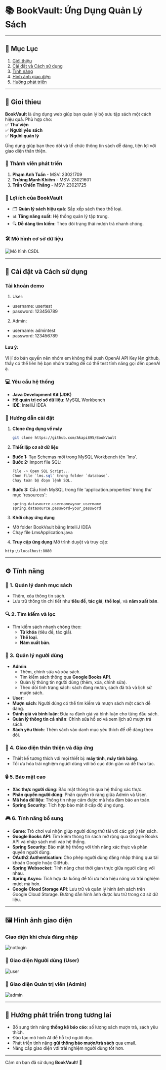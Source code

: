# 📚 **BookVault: Ứng Dụng Quản Lý Sách**

---

## 📖 **Mục Lục**  
1. [Giới thiệu](#gioi-thieu)  
2. [Cài đặt và Cách sử dụng](#cài-đặt-và-cách-sử-dụng)  
3. [Tính năng](#tính-năng)  
4. [Hình ảnh giao diện](#hình-ảnh-giao-diện)  
5. [Hướng phát triển](#hướng-phát-triển)  

---
<a id="gioi-thieu"></a>
## 🌟 **Gioi thieu**
**BookVault** là ứng dụng web giúp bạn quản lý bộ sưu tập sách một cách hiệu quả. Phù hợp cho:  
✅ **Thư viện**  
✅ **Người yêu sách**  
✅ **Người quản lý**  

Ứng dụng giúp bạn theo dõi và tổ chức thông tin sách dễ dàng, tiện lợi với giao diện thân thiện.

### 👥 **Thành viên phát triển**  
1. **Phạm Anh Tuấn**     - MSV: 23021709  
2. **Trương Mạnh Khiêm** - MSV: 23021601  
3. **Trần Chiến Thắng**  - MSV: 23021725  

### 🎯 **Lợi ích của BookVault**  
- 🗂 **Quản lý sách hiệu quả**: Sắp xếp sách theo thể loại.  
- 📊 **Tăng năng suất**: Hệ thống quản lý tập trung.  
- 🔍 **Dễ dàng tìm kiếm**: Theo dõi trạng thái mượn trả nhanh chóng.  

### 🛠 **Mô hình cơ sở dữ liệu**  
![Mô hình CSDL](https://github.com/Akapi895/CSDL17/blob/main/asset/frontend/admin/database.png)

---

## 🚀 **Cài đặt và Cách sử dụng**  

### Tài khoản demo
1. User:
- username: usertest
- password: 123456789
2. Admin:
- username: admintest
- password: 123456789

#### Lưu ý:
Vì lí do bản quyền nên nhóm em không thể push OpenAI API Key lên github, thầy có thể liên hệ bạn nhóm trưởng để có thể test tính năng gọi đến openAI ạ.

### 💻 **Yêu cầu hệ thống**  
- **Java Development Kit (JDK)**  
- **Hệ quản trị cơ sở dữ liệu**: MySQL Workbench  
- **IDE**: IntelliJ IDEA  

### 🔧 **Hướng dẫn cài đặt**  

1. **Clone ứng dụng về máy**  
   ```bash
   git clone https://github.com/Akapi895/BookVault
   
2. **Thiết lập cơ sở dữ liệu**
- **Bước 1:** Tạo Schemas mới trong MySQL Workbench tên 'lms'.
- **Bước 2:** Import file SQL:
   ```css
   File -> Open SQL Script...  
   Chọn file `lms.sql` trong folder `database`.  
   Chạy toàn bộ đoạn lệnh SQL.
   ```
- **Bước 3:** Cấu hình MySQL trong file 'application.properties' trong thư mục 'resources':
  ```properties
  spring.datasource.username=your_username  
  spring.datasource.password=your_password
  
3. **Khởi chạy ứng dụng**
- Mở folder BookVault bằng IntelliJ IDEA
- Chạy file LmsApplication.java

4. **Truy cập ứng dụng**
Mở trình duyệt và truy cập:
```ardruino
http://localhost:8080
```

---
## ⚙️ **Tính năng**  

### 📑 **1. Quản lý danh mục sách**  
- Thêm, xóa thông tin sách.  
- Lưu trữ thông tin chi tiết như **tiêu đề**, **tác giả**, **thể loại**, và **năm xuất bản**.  

### 🔍 **2. Tìm kiếm và lọc**  
- Tìm kiếm sách nhanh chóng theo:  
  - **Từ khóa** (tiêu đề, tác giả).  
  - **Thể loại**.  
  - **Năm xuất bản**.  

### 👥 **3. Quản lý người dùng**  
- **Admin**:  
  - Thêm, chỉnh sửa và xóa sách.
  - Tìm kiếm sách thông qua **Google Books API**.
  - Quản lý thông tin người dùng (thêm, xóa, chỉnh sửa).
  - Theo dõi tình trạng sách: sách đang mượn, sách đã trả và lịch sử mượn sách.
 - **User**:
  - **Mượn sách**: Người dùng có thể tìm kiếm và mượn sách một cách dễ dàng.
  - **Đánh giá và bình luận**: Đưa ra đánh giá và bình luận cho từng đầu sách.
  - **Quản lý thông tin cá nhân**: Chỉnh sửa hồ sơ và xem lịch sử mượn trả sách.
  - **Sách yêu thích**: Thêm sách vào danh mục yêu thích để dễ dàng theo dõi.

### 📱 **4. Giao diện thân thiện và đáp ứng**  
- Thiết kế tương thích với mọi thiết bị: **máy tính**, **máy tính bảng**.
- Tối ưu hóa trải nghiệm người dùng với bố cục đơn giản và dễ thao tác.

### 🔒 **5. Bảo mật cao**  
- **Xác thực người dùng**: Bảo mật thông tin qua hệ thống xác thực.
- **Phân quyền người dùng**: Phân quyền rõ ràng giữa Admin và User.
- **Mã hóa dữ liệu**: Thông tin nhạy cảm được mã hóa đảm bảo an toàn.
- **Spring Security**: Tích hợp bảo mật ở cấp độ ứng dụng. 

### 🎮 **6. Tính năng bổ sung**
- **Game**: Trò chơi vui nhộn giúp người dùng thử tài với các gợi ý tên sách.
- **Google Books API**: Tìm kiếm thông tin sách mở rộng qua Google Books API và nhập sách mới vào hệ thống.
- **Spring Security**: Bảo mật hệ thống với tính năng xác thực và phân quyền người dùng.
- **OAuth2 Authentication**: Cho phép người dùng đăng nhập thông qua tài khoản Google hoặc GitHub.
- **Spring Websocket**: Tính năng chat thời gian thực giữa người dùng với nhau.
- **Spring Async**: Tích hợp đa luồng để tối ưu hóa hiệu năng và trải nghiệm mượt mà hơn.
- **Google Cloud Storage API**: Lưu trữ và quản lý hình ảnh sách trên Google Cloud Storage. Đường dẫn hình ảnh được lưu trữ trong cơ sở dữ liệu.

---

## 🖼 **Hình ảnh giao diện**  
### **Giao diện khi chưa đăng nhập**
![notlogin](https://github.com/user-attachments/assets/de896766-b72d-40d3-9c69-c19b90810d5b)

### 👤 **Giao diện Người dùng (User)**  
![user](https://github.com/user-attachments/assets/e602bcd8-073a-436e-846f-014daf70803c)

### 🔐 **Giao diện Quản trị viên (Admin)**  
![admin](https://github.com/user-attachments/assets/2bde4839-a70c-4009-abe3-3fa602b98efc)

---
## 🎯 **Hướng phát triển trong tương lai**  
- Bổ sung tính năng **thống kê báo cáo**: số lượng sách mượn trả, sách yêu thích.
- Đào tạo mô hình AI để hỗ trợ người đọc.  
- Phát triển tính năng **gửi thông báo mượn/trả sách** qua email.  
- Nâng cấp giao diện với trải nghiệm người dùng tốt hơn.  

---

Cảm ơn bạn đã sử dụng **BookVault**! 🚀
